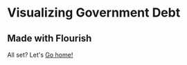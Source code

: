 <h1> Visualizing Government Debt </h1>
<h2> Made with Flourish </h2>

<p> All set? Let's <a href="jgcrellin.github.io/portfolio/"> Go home! </a> </p>
